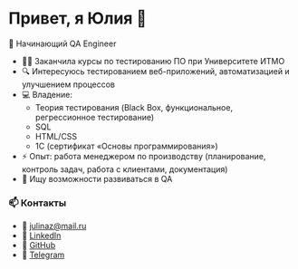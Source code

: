 # Привет, я Юлия 👋  

🎯 Начинающий QA Engineer 

- 🧑‍🎓 Заканчила курсы по тестированию ПО при Университете ИТМО  
- 🔍 Интересуюсь тестированием веб-приложений, автоматизацией и улучшением процессов  
- 💻 Владение:  
  - Теория тестирования (Black Box, функциональное, регрессионное тестирование)  
  - SQL   
  - HTML/CSS 
  - 1С (сертификат «Основы программирования»)  
- ⚡ Опыт: работа менеджером по производству (планирование, контроль задач, работа с клиентами, документация)  
- 📌 Ищу возможности развиваться в QA 

### 📫 Контакты  
- 📧 [julinaz@mail.ru](mailto:julinaz@mail.ru)  
- 🔗 [LinkedIn](https://www.linkedin.com/in/юлия-назарова-a30a5393/)  
- 🐙 [GitHub](https://github.com/JulyNZRV)  
- 💬 [Telegram](https://t.me/JulyNo)  

